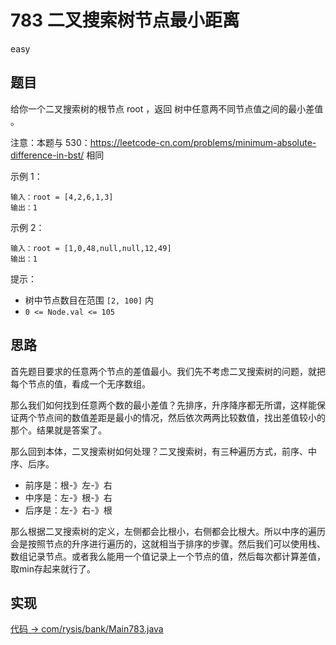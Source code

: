 # 783 二叉搜索树节点最小距离

easy

## 题目

给你一个二叉搜索树的根节点 root ，返回 树中任意两不同节点值之间的最小差值 。

注意：本题与 530：https://leetcode-cn.com/problems/minimum-absolute-difference-in-bst/ 相同

示例 1：
```
输入：root = [4,2,6,1,3]
输出：1
```
示例 2：
```
输入：root = [1,0,48,null,null,12,49]
输出：1
```

提示：

- 树中节点数目在范围 `[2, 100]` 内
- `0 <= Node.val <= 105`

## 思路

首先题目要求的任意两个节点的差值最小。我们先不考虑二叉搜索树的问题，就把每个节点的值，看成一个无序数组。

那么我们如何找到任意两个数的最小差值？先排序，升序降序都无所谓，这样能保证两个节点间的数值差距是最小的情况，然后依次两两比较数值，找出差值较小的那个。结果就是答案了。

那么回到本体，二叉搜索树如何处理？二叉搜索树，有三种遍历方式，前序、中序、后序。
- 前序是：根-》左-》右
- 中序是：左-》根-》右
- 后序是：左-》右-》根

那么根据二叉搜索树的定义，左侧都会比根小，右侧都会比根大。所以中序的遍历会是按照节点的升序进行遍历的，这就相当于排序的步骤。然后我们可以使用栈、数组记录节点。或者我么能用一个值记录上一个节点的值，然后每次都计算差值，取min存起来就行了。

## 实现

[代码 -> com/rysis/bank/Main783.java](../../src/com/rysis/bank/Main783.java)